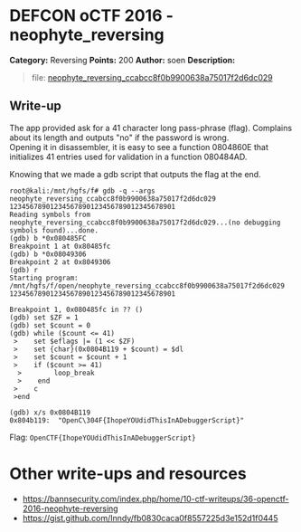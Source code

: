 # DEFCON oCTF 2016 - neophyte_reversing

**Category:** Reversing
**Points:** 200
**Author:** soen
**Description:**

> file: [neophyte_reversing_ccabcc8f0b9900638a75017f2d6dc029](neophyte_reversing_ccabcc8f0b9900638a75017f2d6dc029)


## Write-up

The app provided ask for a 41 character long pass-phrase (flag). Complains about its length and outputs "no" if the password is wrong.  
Opening it in disassembler, it is easy to see a function 0804860E that initializes 41 entries used for validation in a function 080484AD.

Knowing that we made a gdb script that outputs the flag at the end.

    root@kali:/mnt/hgfs/f# gdb -q --args neophyte_reversing_ccabcc8f0b9900638a75017f2d6dc029 12345678901234567890123456789012345678901
    Reading symbols from neophyte_reversing_ccabcc8f0b9900638a75017f2d6dc029...(no debugging symbols found)...done.
    (gdb) b *0x080485FC
    Breakpoint 1 at 0x80485fc
    (gdb) b *0x08049306
    Breakpoint 2 at 0x8049306
    (gdb) r
    Starting program: /mnt/hgfs/f/open/neophyte_reversing_ccabcc8f0b9900638a75017f2d6dc029 12345678901234567890123456789012345678901

    Breakpoint 1, 0x080485fc in ?? ()
    (gdb) set $ZF = 1
    (gdb) set $count = 0
    (gdb) while ($count <= 41)
     >    set $eflags |= (1 << $ZF)
     >    set {char}(0x0804B119 + $count) = $dl
     >    set $count = $count + 1
     >    if ($count >= 41)
      >        loop_break
      >    end
     >    c
     >end

    (gdb) x/s 0x0804B119
    0x804b119:	"OpenC\304F{IhopeYOUdidThisInADebuggerScript}"

Flag: `OpenCTF{IhopeYOUdidThisInADebuggerScript}`


# Other write-ups and resources

* <https://bannsecurity.com/index.php/home/10-ctf-writeups/36-openctf-2016-neophyte-reversing>
* https://gist.github.com/Inndy/fb0830caca0f8557225d3e152d1f0445
